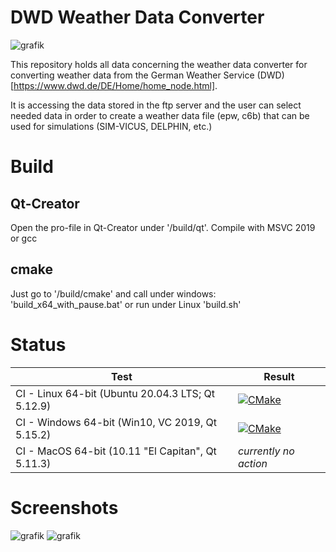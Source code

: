 # DWD Weather Data Converter

![grafik](https://github.com/hirseboy/DWD-Weather-Data-Converter/assets/58851829/453ab876-abd7-498d-934b-c952ebbf1b61)

This repository holds all data concerning the weather data converter for converting weather data from the German Weather Service (DWD) [https://www.dwd.de/DE/Home/home_node.html].

It is accessing the data stored in the ftp server and the user can select needed data in order to create a weather data file (epw, c6b) that can be used for simulations (SIM-VICUS, DELPHIN, etc.)

# Build

## Qt-Creator

Open the pro-file in Qt-Creator under '/build/qt'. Compile with MSVC 2019 or gcc

## cmake

Just go to '/build/cmake' and call under windows: 'build_x64_with_pause.bat' or run under Linux 'build.sh'

# Status

| Test | Result|
|-----|-----|
| CI - Linux 64-bit (Ubuntu 20.04.3 LTS; Qt 5.12.9) |  [![CMake](https://github.com/hirseboy/DWD-Weather-Data-Converter/actions/workflows/cmake.yml/badge.svg)](https://github.com/hirseboy/DWD-Weather-Data-Converter/actions/workflows/cmake.yml)   |
| CI - Windows 64-bit (Win10, VC 2019, Qt 5.15.2) | [![CMake](https://github.com/hirseboy/DWD-Weather-Data-Converter/actions/workflows/cmake_windows.yml/badge.svg)](https://github.com/hirseboy/DWD-Weather-Data-Converter/actions/workflows/cmake_windows.yml) |
| CI - MacOS 64-bit (10.11 "El Capitan", Qt 5.11.3) | _currently no action_ |

# Screenshots

![grafik](https://github.com/hirseboy/DWD-Weather-Data-Converter/assets/58851829/a462e4e1-3f89-4888-9c2c-62582f480de5)
![grafik](https://github.com/hirseboy/DWD-Weather-Data-Converter/assets/58851829/58b4d317-771d-4397-bb9f-e155dd2dbd26)
